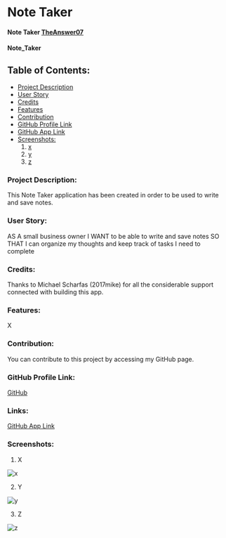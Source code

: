 
# Note Taker

#### Note Taker  [TheAnswer07](https://github.com/TheAnswer07)

#### Note_Taker

## Table of Contents:
* [Project Description](#project-description)
* [User Story](#username)
* [Credits](#credits)
* [Features](#features)
* [Contribution](#contribution)
* [GitHub Profile Link](#github-profile)
* [GitHub App Link](#links)
* [Screenshots:](#screenshots)
    1. [x](#x)
    2. [y](#y)
    3. [z](#z)



### Project Description:
This Note Taker application has been created in order to be used to write and save notes.

### User Story:

AS A small business owner
I WANT to be able to write and save notes
SO THAT I can organize my thoughts and keep track of tasks I need to complete

### Credits:
Thanks to Michael Scharfas (2017mike) for all the considerable support connected with building this app.

### Features:

X

### Contribution:
You can contribute to this project by accessing my GitHub page.

### GitHub Profile Link:
[GitHub](https://github.com/TheAnswer07)

### Links:
[GitHub App Link](https://note-taker-md.herokuapp.com/)

### Screenshots:

1. X

![x]( "x")

2. Y

![y]( "y")

3. Z

![z]( "z")